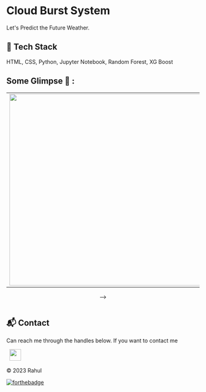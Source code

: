 # Cloud Burst System
Let's Predict the Future Weather.

## 📌 Tech Stack
HTML, CSS, Python, Jupyter Notebook, Random Forest, XG Boost

## Some Glimpse 🤩 :
<table>
 <tr>
  <td><img src = "https://res.cloudinary.com/phantomping/image/upload/v1747317148/Github%20Project/k1lzrdquf0cwrngl2tqs.png" width="500"></td>
<!--   <td><img src = "https://res.cloudinary.com/phantomping/image/upload/v1747317074/Github%20Project/rvexadx1tufo2ioaspnc.png" width="500"></td> -->
 </tr>
</table>
<div align="center">
<table>
<tr>
<!-- <td><img src = "(https://user-images.githubusercontent.com/108818360/188401020-69357d33-7c60-445e-a438-658bf77fd415.png](https://res.cloudinary.com/phantomping/image/upload/v1747293303/t36qsxbqov58sxkojtmc.png)" width="200"></td>
<!-- <td><img src = "https://user-images.githubusercontent.com/108818360/188401033-e5e8a295-d27e-4a86-a3b5-cc90a1ac4460.png" width="200"></td> --> -->
</table>
</tr>
</div>

<h2>📬 Contact</h2>

Can reach me through the handles below. If you want to contact me

&nbsp;&nbsp;<a href="https://www.linkedin.com/in/g-rahul-871002255/"><img src="https://www.felberpr.com/wp-content/uploads/linkedin-logo.png" width="30"></img></a>

© 2023 Rahul

[![forthebadge](https://forthebadge.com/images/badges/built-with-love.svg)](https://forthebadge.com)
